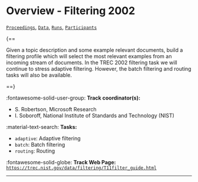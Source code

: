 # Overview - Filtering 2002

[`Proceedings`](./proceedings.md), [`Data`](./data.md), [`Runs`](./runs.md), [`Participants`](./participants.md)

{==

Given a topic description and some example relevant documents, build a filtering profile which will select the most relevant examples from an incoming stream of documents.  In the TREC 2002 filtering task we will continue to stress adaptive filtering. However, the batch filtering and routing tasks will also be available.

==}

:fontawesome-solid-user-group: **Track coordinator(s):**

- S. Robertson, Microsoft Research 
- I. Soboroff, National Institute of Standards and Technology (NIST) 

:material-text-search: **Tasks:**

- `adaptive`: Adaptive filtering 
- `batch`: Batch filtering 
- `routing`: Routing 

:fontawesome-solid-globe: **Track Web Page:** [`https://trec.nist.gov/data/filtering/T11filter_guide.html`](https://trec.nist.gov/data/filtering/T11filter_guide.html) 

---

